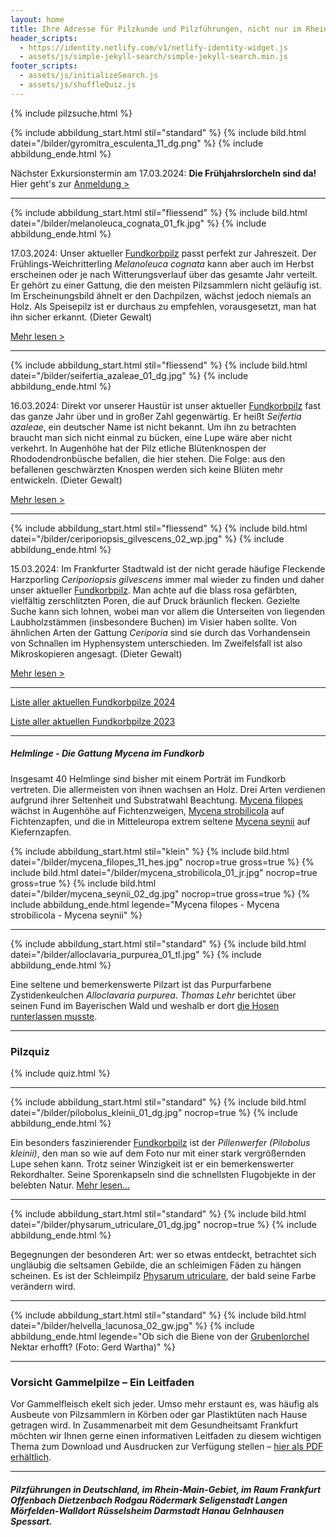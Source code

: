 ```yaml
---
layout: home
title: Ihre Adresse für Pilzkunde und Pilzführungen, nicht nur im Rhein-Main-Gebiet
header_scripts:
  - https://identity.netlify.com/v1/netlify-identity-widget.js
  - assets/js/simple-jekyll-search/simple-jekyll-search.min.js
footer_scripts:
  - assets/js/initializeSearch.js
  - assets/js/shuffleQuiz.js
---
```

{% include pilzsuche.html %}

{% include abbildung_start.html stil="standard" %}
{% include bild.html datei="/bilder/gyromitra_esculenta_11_dg.png" %}
{% include abbildung_ende.html %}

Nächster Exkursionstermin am 17.03.2024: **Die Frühjahrslorcheln sind da!**
Hier geht's zur [Anmeldung >](/termine)

- - -

{% include abbildung_start.html stil="fliessend" %}
{% include bild.html datei="/bilder/melanoleuca_cognata_01_fk.jpg" %}
{% include abbildung_ende.html %}

17.03.2024: Unser aktueller [Fundkorbpilz](AA "Glossar-") passt perfekt zur Jahreszeit. Der Frühlings-Weichritterling *Melanoleuca cognata* kann aber auch im Herbst erscheinen oder je nach Witterungsverlauf über das gesamte Jahr verteilt. Er gehört zu einer Gattung, die den meisten Pilzsammlern nicht geläufig ist. Im Erscheinungsbild ähnelt er den Dachpilzen, wächst jedoch niemals an Holz. Als Speisepilz ist er durchaus zu empfehlen, vorausgesetzt, man hat ihn sicher erkannt. (Dieter Gewalt)

[Mehr lesen >](/pilze/melanoleuca-cognata-frühlings-weichritterling)

<div style="clear:  both"></div>

- - -

{% include abbildung_start.html stil="fliessend" %}
{% include bild.html datei="/bilder/seifertia_azaleae_01_dg.jpg" %}
{% include abbildung_ende.html %}

16.03.2024: Direkt vor unserer Haustür ist unser aktueller [Fundkorbpilz](AA "Glossar-") fast das ganze Jahr über und in großer Zahl gegenwärtig. Er heißt *Seifertia azaleae*, ein deutscher Name ist nicht bekannt. Um ihn zu betrachten braucht man sich nicht einmal zu bücken, eine Lupe wäre aber nicht verkehrt. In Augenhöhe hat der Pilz etliche Blütenknospen der Rhododendronbüsche befallen, die hier stehen. Die Folge: aus den befallenen geschwärzten Knospen werden sich keine Blüten mehr entwickeln. (Dieter Gewalt)

[Mehr lesen >](/pilze/seifertia-azaleae)

<div style="clear:  both"></div>

- - -

{% include abbildung_start.html stil="fliessend" %}
{% include bild.html datei="/bilder/ceriporiopsis_gilvescens_02_wp.jpg" %}
{% include abbildung_ende.html %}

15.03.2024: Im Frankfurter Stadtwald ist der nicht gerade häufige Fleckende Harzporling *Ceriporiopsis gilvescens* immer mal wieder zu finden und daher unser aktueller [Fundkorbpilz](AA "Glossar-"). Man achte auf die blass rosa gefärbten, vielfältig zerschlitzten Poren, die auf Druck bräunlich flecken. Gezielte Suche kann sich lohnen, wobei man vor allem die Unterseiten von liegenden Laubholzstämmen (insbesondere Buchen) im Visier haben sollte. Von ähnlichen Arten der Gattung *Ceriporia*  sind sie durch das Vorhandensein von Schnallen im Hyphensystem unterschieden. Im Zweifelsfall ist also Mikroskopieren angesagt. (Dieter Gewalt)

[Mehr lesen >](/pilze/ceriporiopsis-gilvescens-fleckender-harzporling)

<div style="clear:  both"></div>

- - -

[Liste aller aktuellen Fundkorbpilze 2024](/artikel/liste-aller-aktuellen-fundkorbpilze-2024.html)

[Liste aller aktuellen Fundkorbpilze 2023](/artikel/liste-aller-aktuellen-fundkorbpilze-2023.html)

- - -

##### Helmlinge - Die Gattung *Mycena* im Fundkorb

Insgesamt 40 Helmlinge sind bisher mit einem Porträt im Fundkorb vertreten. Die allermeisten von ihnen wachsen an Holz. Drei Arten verdienen aufgrund ihrer Seltenheit und Substratwahl Beachtung. [Mycena filopes](/pilze/mycena-filopes-zerbrechlicher-fadenhelmling) wächst in Augenhöhe auf Fichtenzweigen, [Mycena strobilicola](/pilze/mycena-strobilicola-fichtenzapfenhelmling) auf Fichtenzapfen, und die in Mitteleuropa extrem seltene [Mycena seynii](/pilze/mycena-seynii-mediterraner-kiefernzapfenhelmling) auf Kiefernzapfen.

{% include abbildung_start.html stil="klein" %}
{% include bild.html datei="/bilder/mycena_filopes_11_hes.jpg" nocrop=true gross=true %}
{% include bild.html datei="/bilder/mycena_strobilicola_01_jr.jpg" nocrop=true gross=true %}
{% include bild.html datei="/bilder/mycena_seynii_02_dg.jpg" nocrop=true gross=true %}
{% include abbildung_ende.html legende="Mycena filopes - Mycena strobilicola - Mycena seynii" %}

- - -

{% include abbildung_start.html stil="standard" %}
{% include bild.html datei="/bilder/alloclavaria_purpurea_01_tl.jpg" %}
{% include abbildung_ende.html %}

Eine seltene und bemerkenswerte Pilzart ist das Purpurfarbene Zystidenkeulchen *Alloclavaria purpurea*. *Thomas Lehr* berichtet über seinen Fund im Bayerischen Wald und weshalb er dort [die Hosen runterlassen musste](/pilze/alloclavaria-purpurea-purpurfarbenes-zystidenkeulchen).

- - -

### Pilzquiz

{% include quiz.html %}

- - -

{% include abbildung_start.html stil="standard" %}
{% include bild.html datei="/bilder/pilobolus_kleinii_01_dg.jpg" nocrop=true %}
{% include abbildung_ende.html %}

Ein besonders faszinierender [Fundkorbpilz](AA "Glossar-") ist der *Pillenwerfer (Pilobolus kleinii)*, den man so wie auf dem Foto nur mit einer stark vergrößernden Lupe sehen kann. Trotz seiner Winzigkeit ist er ein bemerkenswerter Rekordhalter. Seine Sporenkapseln sind die schnellsten Flugobjekte in der belebten Natur. [Mehr lesen...](/pilze/pilobolus-kleinii-pillenwerfer)

- - -

{% include abbildung_start.html stil="standard" %}
{% include bild.html datei="/bilder/physarum_utriculare_01_dg.jpg" nocrop=true %}
{% include abbildung_ende.html %}

Begegnungen der besonderen Art: wer so etwas entdeckt, betrachtet sich ungläubig die seltsamen Gebilde, die an schleimigen Fäden zu hängen scheinen. Es ist der Schleimpilz [Physarum utriculare](/pilze/physarum-utriculare-fadenfruchtschleimpilz), der bald seine Farbe verändern wird.

- - -

{% include abbildung_start.html stil="standard" %}
{% include bild.html datei="/bilder/helvella_lacunosa_02_gw.jpg" %}
{% include abbildung_ende.html legende="Ob sich die Biene von der <a href='/pilze/helvella-lacunosa-grubenlorchel'>Grubenlorchel</a> Nektar erhofft?  (Foto: Gerd Wartha)" %}

- - -

### Vorsicht Gammelpilze – Ein Leitfaden

Vor Gammelfleisch ekelt sich jeder. Umso mehr erstaunt es, was häufig als Ausbeute von Pilzsammlern in Körben oder gar Plastiktüten nach Hause getragen wird. In Zusammenarbeit mit dem Gesundheitsamt Frankfurt möchten wir Ihnen gerne einen informativen Leitfaden zu diesem wichtigen Thema zum Download und Ausdrucken zur Verfügung stellen – [hier als PDF erhältlich](/assets/docs/Fundkorb.de-Gammelpilze.pdf).

- - -

##### Pilzführungen in Deutschland, im Rhein-Main-Gebiet, im Raum Frankfurt Offenbach Dietzenbach Rodgau Rödermark Seligenstadt Langen Mörfelden-Walldort Rüsselsheim Darmstadt Hanau Gelnhausen Spessart.